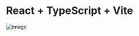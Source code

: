 # React + TypeScript + Vite
![image](https://github.com/user-attachments/assets/9312c88a-4f03-4dea-aa0a-e539beddeb55)





 
